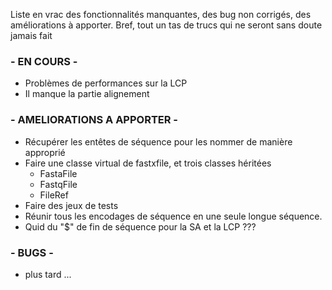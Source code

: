 Liste en vrac des fonctionnalités manquantes, des bug non corrigés, des améliorations à apporter. 
Bref, tout un tas de trucs qui ne seront sans doute jamais fait

###			- EN COURS -

- Problèmes de performances sur la LCP
- Il manque la partie alignement 

###			- AMELIORATIONS A APPORTER -

- Récupérer les entêtes de séquence pour les nommer de manière approprié
- Faire une classe virtual de fastxfile, et trois classes héritées
	- FastaFile
	- FastqFile
	- FileRef
- Faire des jeux de tests
- Réunir tous les encodages de séquence en une seule longue séquence.
- Quid du "$" de fin de séquence pour la SA et la LCP ???

### - BUGS -

- plus tard ...
